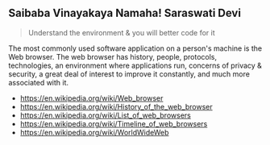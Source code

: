 Saibaba Vinayakaya Namaha! Saraswati Devi
------------------------------------------

> Understand the environment & you will better code for it

The most commonly used software application on a person's machine is the Web browser. The web browser has history, people,
protocols, technologies, an environment where applications run, concerns of privacy & security, a great deal of interest to improve it constantly,
and much more associated with it.


* https://en.wikipedia.org/wiki/Web_browser
* https://en.wikipedia.org/wiki/History_of_the_web_browser
* https://en.wikipedia.org/wiki/List_of_web_browsers
* https://en.wikipedia.org/wiki/Timeline_of_web_browsers
* https://en.wikipedia.org/wiki/WorldWideWeb
